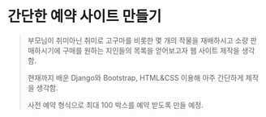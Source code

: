 # 간단한 예약 사이트 만들기

> 부모님이 취미아닌 취미로 고구마를 비롯한 몇 개의 작물을 재배하시고 소량 판매하시기에 구매를 원하는 지인들의 목록을 얻어보고자 웹 사이트 제작을 생각함.
>
> 현재까지 배운 Django와 Bootstrap, HTML&CSS 이용해 아주 간단하게 제작을 생각함.
>
> 사전 예약 형식으로 최대 100 박스를 예약 받도록 만들 예정.



